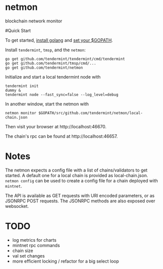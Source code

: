 # netmon
blockchain network monitor


#Quick Start

To get started, [install golang](https://golang.org/doc/install) and [set your $GOPATH](https://github.com/tendermint/tendermint/wiki/Setting-GOPATH).

Install `tendermint`, `tmsp`, and the `netmon`:

```
go get github.com/tendermint/tendermint/cmd/tendermint
go get github.com/tendermint/tmsp/cmd/...
go get github.com/tendermint/netmon
```

Initialize and start a local tendermint node with

```
tendermint init
dummy &
tendermint node --fast_sync=false --log_level=debug
```

In another window, start the netmon with

```
netmon monitor $GOPATH/src/github.com/tendermint/netmon/local-chain.json
```

Then visit your browser at http://localhost:46670.

The chain's rpc can be found at http://localhost:46657.

# Notes

The netmon expects a config file with a list of chains/validators to get started. A default one for a local chain is provided as local-chain.json. `netmon config` can be used to create a config file for a chain deployed with `mintnet`.

The API is available as GET requests with URI encoded parameters, or as JSONRPC POST requests. The JSONRPC methods are also exposed over websocket.

# TODO

- log metrics for charts
- mintnet rpc commands
- chain size
- val set changes
- more efficient locking / refactor for a big select loop
